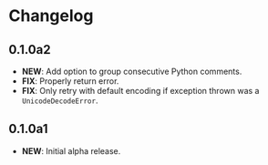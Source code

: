 # Changelog

## 0.1.0a2

- **NEW**: Add option to group consecutive Python comments.
- **FIX**: Properly return error.
- **FIX**: Only retry with default encoding if exception thrown was a `UnicodeDecodeError`.

## 0.1.0a1

- **NEW**: Initial alpha release.
